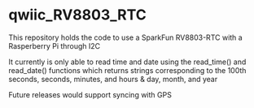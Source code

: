 # qwiic_RV8803_RTC

This repository holds the code to use a SparkFun RV8803-RTC with a Rasperberry Pi through I2C

It currently is only able to read time and date using the read_time() and read_date() functions which returns strings corresponding to the 100th seconds, seconds, minutes, and hours & day, month, and year

Future releases would support syncing with GPS

